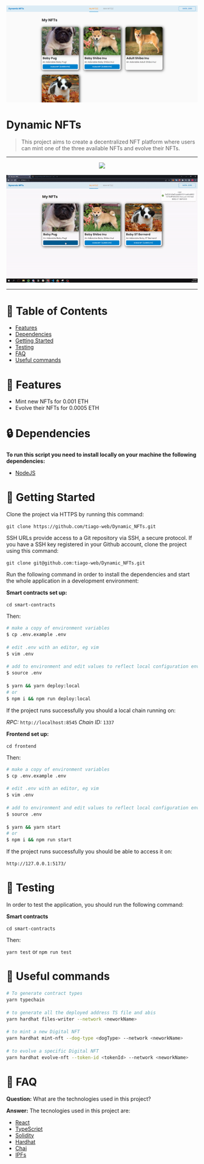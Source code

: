 <p align="center">
   <img src=".github/dynamic-nfts.PNG"/>
</p>

# Dynamic NFTs

> This project aims to create a decentralized NFT platform where users can mint one of the three available NFTs and evolve their NFTs.

---

<p align="center"><img src=".github/gif1.gif?raw=true"/></p>
<p align="center"><img src=".github/gif2.gif?raw=true"/></p>

---

# :pushpin: Table of Contents

- [Features](#link-features)
- [Dependencies](#lock-dependencies)
- [Getting Started](#checkered_flag-getting-started)
- [Testing](#bug-testing)
- [FAQ](#postbox-faq)
- [Useful commands](#eyes) 

# :link: Features

- Mint new NFTs for 0.001 ETH
- Evolve their NFTs for 0.0005 ETH

# :lock: Dependencies

**To run this script you need to install locally on your machine the following dependencies:**

- [NodeJS](https://nodejs.org/en/download/)

# :checkered_flag: Getting Started

Clone the project via HTTPS by running this command:

`git clone https://github.com/tiago-web/Dynamic_NFTs.git`

SSH URLs provide access to a Git repository via SSH, a secure protocol. If you have a SSH key registered in your Github account, clone the project using this command:

`git clone git@github.com:tiago-web/Dynamic_NFTs.git`

Run the following command in order to install the dependencies and start the whole application in a development environment:

**Smart contracts set up:**

`cd smart-contracts`

Then:

```bash
# make a copy of environment variables
$ cp .env.example .env

# edit .env with an editor, eg vim
$ vim .env

# add to environment and edit values to reflect local configuration environment
$ source .env

$ yarn && yarn deploy:local
# or
$ npm i && npm run deploy:local
```

If the project runs successfully you should a local chain running on:

*RPC:* `http://localhost:8545`
*Chain ID:* `1337`

**Frontend set up:**

`cd frontend`

Then:

```bash
# make a copy of environment variables
$ cp .env.example .env

# edit .env with an editor, eg vim
$ vim .env

# add to environment and edit values to reflect local configuration environment
$ source .env

$ yarn && yarn start
# or
$ npm i && npm run start
```

If the project runs successfully you should be able to access it on:

`http://127.0.0.1:5173/`

# :bug: Testing

In order to test the application, you should run the following command:

**Smart contracts**

`cd smart-contracts`

Then:

`yarn test` or `npm run test`

# :eyes: Useful commands

```sh
# To generate contract types
yarn typechain

# to generate all the deployed address TS file and abis
yarn hardhat files-writer --network <neworkName>

# to mint a new Digital NFT
yarn hardhat mint-nft --dog-type <dogType> --network <neworkName>

# to evolve a specific Digital NFT
yarn hardhat evolve-nft --token-id <tokenId> --network <neworkName>
```

# :postbox: FAQ

**Question:** What are the technologies used in this project?

**Answer:** The tecnologies used in this project are:

- [React](https://reactjs.org/)
- [TypeScript](https://www.typescriptlang.org/)
- [Solidity](https://soliditylang.org/)
- [Hardhat](https://hardhat.org/)
- [Chai](https://www.chaijs.com/)
- [IPFs](https://ipfs.tech/)
